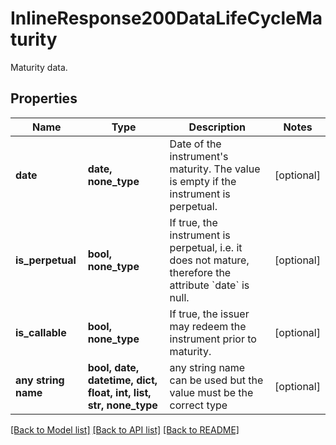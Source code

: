 # InlineResponse200DataLifeCycleMaturity

Maturity data.

## Properties
Name | Type | Description | Notes
------------ | ------------- | ------------- | -------------
**date** | **date, none_type** | Date of the instrument&#39;s maturity. The value is empty if the instrument is perpetual. | [optional] 
**is_perpetual** | **bool, none_type** | If true, the instrument is perpetual, i.e. it does not mature, therefore the attribute &#x60;date&#x60; is null. | [optional] 
**is_callable** | **bool, none_type** | If true, the issuer may redeem the instrument prior to maturity. | [optional] 
**any string name** | **bool, date, datetime, dict, float, int, list, str, none_type** | any string name can be used but the value must be the correct type | [optional]

[[Back to Model list]](../README.md#documentation-for-models) [[Back to API list]](../README.md#documentation-for-api-endpoints) [[Back to README]](../README.md)


